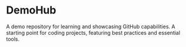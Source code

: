 # DemoHub
A demo repository for learning and showcasing GitHub capabilities.
A starting point for coding projects, featuring best practices and essential tools.
